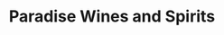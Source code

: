 ---
title: "Paradise Wines and Spirits"
url: /sandwich/paradise-wines-and-spirits/
shop: Spirituosen
---